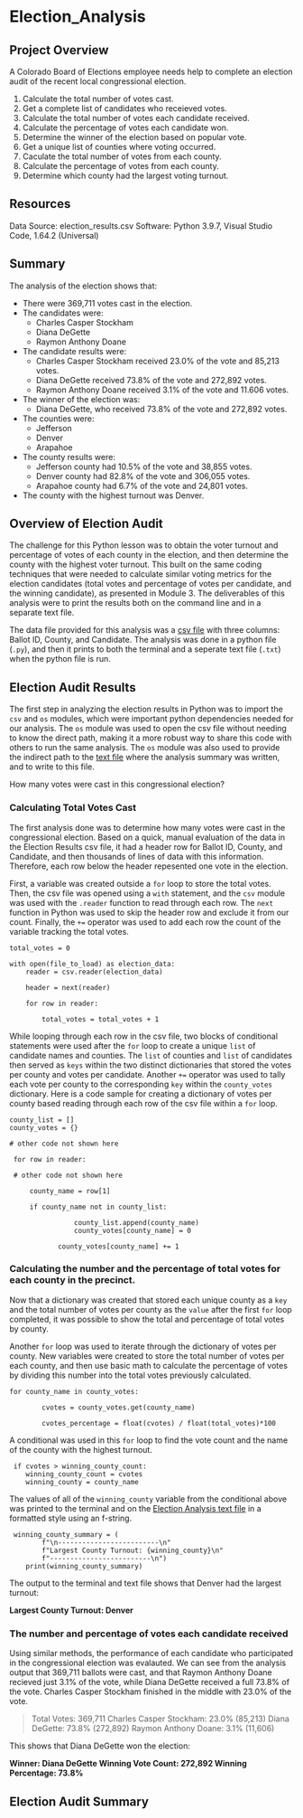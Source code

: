# Election_Analysis

## Project Overview
A Colorado Board of Elections employee needs help to complete an election audit of the recent local congressional election.

1. Calculate the total number of votes cast.
2. Get a complete list of candidates who receieved votes.
3. Calculate the total number of votes each candidate received.
4. Calculate the percentage of votes each candidate won.
5. Determine the winner of the election based on popular vote.
6. Get a unique list of counties where voting occurred. 
7. Caculate the total number of votes from each county. 
8. Calculate the percentage of votes from each county.
9. Determine which county had the largest voting turnout.


## Resources
Data Source: election_results.csv
Software: Python 3.9.7, Visual Studio Code, 1.64.2 (Universal)

## Summary
The analysis of the election shows that:
- There were 369,711 votes cast in the election.
- The candidates were:
    - Charles Casper Stockham
    - Diana DeGette
    - Raymon Anthony Doane
- The candidate results were:
    - Charles Casper Stockham received 23.0% of the vote and 85,213 votes.
    - Diana DeGette received 73.8% of the vote and 272,892 votes.
    - Raymon Anthony Doane received 3.1% of the vote and 11.606 votes.
- The winner of the election was:
    - Diana DeGette, who received 73.8% of the vote and 272,892 votes.
- The counties were:
    - Jefferson
    - Denver
    - Arapahoe
- The county results were:
    - Jefferson county had 10.5% of the vote and 38,855 votes.
    - Denver county had 82.8% of the vote and 306,055 votes.
    - Arapahoe county had 6.7% of the vote and 24,801 votes.
- The county with the highest turnout was Denver.

## Overview of Election Audit
The challenge for this Python lesson was to obtain the voter turnout and percentage of votes of each county in the election, and then determine the county with the highest voter turnout. This built on the same coding techniques that were needed to calculate similar voting metrics for the election candidates (total votes and percentage of votes per candidate, and the winning candidate), as presented in Module 3.  The deliverables of this analysis were to print the results both on the command line and in a separate text file. 

The data file provided for this analysis was a [csv file](Resources/election_results.csv) with three columns: Ballot ID, County, and Candidate. The analysis was done in a python file (`.py`), and then it prints to both the terminal and a seperate text file (`.txt`) when the python file is run. 


## Election Audit Results

The first step in analyzing the election results in Python was to import the `csv` and `os` modules, which were important python dependencies needed for our analysis. The `os` module was used to open the csv file without needing to know the direct path, making it a more robust way to share this code with others to run the same analysis. The `os` module was also used to provide the indirect path to the [text file](analysis/election_analysis.txt) where the analysis summary was written, and to write to this file.


How many votes were cast in this congressional election?
### Calculating Total Votes Cast

The first analysis done was to determine how many votes were cast in the congressional election. Based on a quick, manual evaluation of the data in the Election Results csv file, it had a header row for Ballot ID, County, and Candidate, and then thousands of lines of data with this information. Therefore, each row below the header repesented one vote in the election. 

First, a variable was created outside a `for` loop to store the total votes. Then, the csv file was opened using a `with` statement, and the `csv` module was used with the `.reader` function to read through each row. The `next` function in Python was used to skip the header row and exclude it from our count. Finally, the `+=` operator was used to add each row the count of the variable tracking the total votes. 

```
total_votes = 0

with open(file_to_load) as election_data:
    reader = csv.reader(election_data)

    header = next(reader)

    for row in reader:

        total_votes = total_votes + 1
```

While looping through each row in the csv file, two blocks of conditional statements were used after the `for` loop to create a unique `list` of candidate names and counties. The `list` of counties and `list` of candidates then served as `keys` within the two distinct dictionaries that stored the votes per county and votes per candidate. Another `+=` operator was used to tally each vote per county to the corresponding `key` within the `county_votes` dictionary. Here is a code sample for creating a dictionary of votes per county based reading through each row of the csv file within a `for` loop.

```
county_list = []
county_votes = {}

# other code not shown here

 for row in reader:
 
 # other code not shown here
 
     county_name = row[1]
     
     if county_name not in county_list:
                
                county_list.append(county_name)
                county_votes[county_name] = 0
            
            county_votes[county_name] += 1
```

### Calculating the number and the percentage of total votes for each county in the precinct.

Now that a dictionary was created that stored each unique county as a `key` and the total number of votes per county as the `value` after the first `for` loop completed, it was possible to show the total and percentage of total votes by county.

Another `for` loop was used to iterate through the dictionary of votes per county. New variables were created to store the total number of votes per each county, and then use basic math to calculate the percentage of votes by dividing this number into the total votes previously calculated. 

```
for county_name in county_votes:
       
        cvotes = county_votes.get(county_name)
        
        cvotes_percentage = float(cvotes) / float(total_votes)*100
```

A conditional was used in this `for` loop to find the vote count and the name of the county with the highest turnout. 

```
 if cvotes > winning_county_count:
    winning_county_count = cvotes
    winning_county = county_name
```
            

The values of all of the `winning_county` variable from the conditional above was printed to the terminal and on the [Election Analysis text file](analyis/election_analysis.txt) in a formatted style using an f-string. 

```
 winning_county_summary = (
        f"\n-------------------------\n"
        f"Largest County Turnout: {winning_county}\n"
        f"-------------------------\n")
    print(winning_county_summary) 
```

The output to the terminal and text file shows that Denver had the largest turnout: 

**Largest County Turnout: Denver**

### The number and percentage of votes each candidate received

Using similar methods, the performance of each candidate who participated in the congressional election was evalauted. We can see from the analysis output that 369,711 ballots were cast, and that Raymon Anthony Doane recieved just 3.1% of the vote, while Diana DeGette received a full 73.8% of the vote. Charles Casper Stockham finished in the middle with 23.0% of the vote. 

> Total Votes: 369,711
> Charles Casper Stockham: 23.0% (85,213)
> Diana DeGette: 73.8% (272,892)
> Raymon Anthony Doane: 3.1% (11,606)

This shows that Diana DeGette won the election:

**Winner: Diana DeGette
Winning Vote Count: 272,892
Winning Percentage: 73.8%**

## Election Audit Summary


